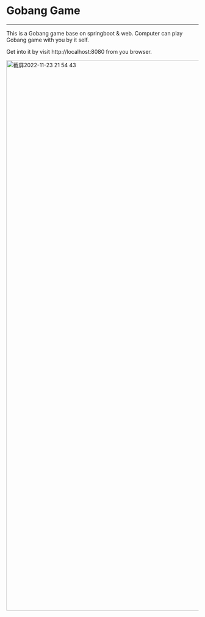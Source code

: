 # Gobang Game
---
This is a Gobang game base on springboot & web. Computer can play Gobang game with you by it self.

Get into it by visit http://localhost:8080 from you browser.

<img width="1440" alt="截屏2022-11-23 21 54 43" src="https://user-images.githubusercontent.com/112799267/203565346-56050b85-458c-4430-a0be-5fa049084a63.png">
